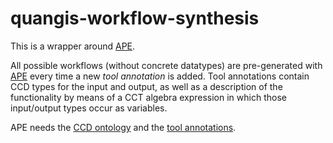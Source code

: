 quangis-workflow-synthesis
===============================================================================

This is a wrapper around [APE](https://github.com/sanctuuary/APE). 

All possible workflows (without concrete datatypes) are pre-generated with 
[APE](https://github.com/sanctuuary/APE) every time a new *tool annotation* is 
added. Tool annotations contain CCD types for the input and output, as well as 
a description of the functionality by means of a CCT algebra expression in 
which those input/output types occur as variables.

APE needs the [CCD 
ontology](https://github.com/simonscheider/QuAnGIS/tree/master/Ontology/CoreConceptData.ttl) 
and the [tool 
annotations](https://github.com/simonscheider/QuAnGIS/tree/master/ToolRepository/ToolDescription.ttl).

